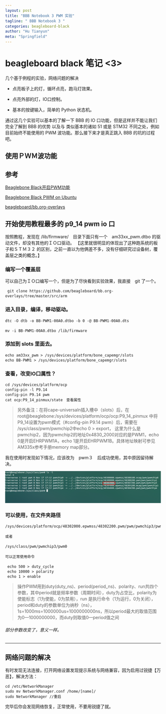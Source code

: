 ```yaml
---
layout: post
title: "BBB Notebook 3 PWM 实验"
tagline: " BBB Notebook 3 "
categories: beagleboard-black
author: "Hu Tianyun"
meta: "Springfield"
---
```


# beagleboard black 笔记 <3>
几个基于例程的实验，网络问题的解决

* 点亮板子上的灯，循环点亮，跑马灯效果。

* 点亮外部的灯，IO口控制。

* 基本的按键输入，简单的 Python 状态机。

通过这几个实验可以基本的了解一下 BBB 的 IO 口功能，但是这样并不能让我们完全了解到 BBB 的优势 以及与 类似基本的诸如 51 或是 STM32 不同之处，例如目前始终不能使用的 PWM 波功能。那么接下来才是真正跳入 BBB 的坑的过程吧。


## 使用ＰＷＭ波功能
## 参考
[Beaglebone Black开启PWM功能](http://blog.sina.com.cn/s/blog_7880d3350102wz2b.html)

[Beaglebone Black PWM on Ubuntu](https://www.teachmemicro.com/beaglebone-black-pwm-ubuntu-device-tree/)

[beagleboard/bb.org-overlays](https://github.com/beagleboard/bb.org-overlays/)

## 开始使用教程最多的 p9_14 pwm io 口
按照教程，发现在 /lib/firmware/　目录下面只有一个　am33xx_pwm.dtbo 的驱动文件，却没有其他的ＩＯ口驱动。
【这里就很明显的体现出了这种跑系统的板子和ＳＴＭ３２ 的区别，之前一直以为他俩差不多，没有仔细研究过设备树，覆盖层之类的概念。】

### 编写一个覆盖层
 可以自己为ＩＯ口编写一个，但是为了尽快看到实验效果，我直接　git 了一个。

	 git clone https://github.com/beagleboard/bb.org-overlays/tree/master/src/arm

### 进入目录，编译，移动驱动。

	dtc -O dtb -o BB-PWM1-00A0.dtbo -b 0 -@ BB-PWM1-00A0.dts

	mv -i BB-PWM1-00A0.dtbo /lib/firmware

### 添加到 slots 里面去。

 	echo am33xx_pwm > /sys/devices/platform/bone_capemgr/slots
	echo BB-PWM1 > /sys/devices/platform/bone_capemgr/slots

### 查看，改变IO口属性？
 
	cd /sys/devices/platform/ocp
	config-pin -l P9.14
	config-pin P9.14 pwm
	cat ocp:P9_14_pinmux/state　查看属性

> 另外备注：在将cape-universaln插入槽中（slots）后，在
root@beaglebone:/sys/devices/platform/ocp/ocp:P9_14_pinmux
中将P9_14设置为pwm模式（#config-pin P9.14 pwm）后，需要在
/sys/class/pwm/pwmchip2中echo 0 > export，
这里为什么是pwmchip2，因为pwmchip2的地址0x4830_2000对应的是PWM1，echo 0是开启EHRPWM1A，echo 1是开启EHRPWM1B。具体地址映射可参见AM335x参考手册memory map部分。

我在使用时发现如下情况，应该改为　pwm３　后成功使用，其中原因留待解决。

![pwm3img](/post_img/BBB-img/pwm3img.png  "pwm3img")

### 可以使用，在文件夹路径
 
	/sys/devices/platform/ocp/48302000.epwmss/48302200.pwm/pwm/pwmchip3/pwm0

	或者

	/sys/class/pwm/pwmchip3/pwm0

	可以正常使用命令

	 echo 500 > duty_cycle 
	 echo 10000 > polarity 
	 echo 1 > enable

 > 操作PWM用到duty(duty_ns)、period(period_ns)、polarity、run共四个参数，其中period就是频率参数（周期时间），duty为占空比，polarity为使能标志（1为使能，0为禁用），run 是执行命令（1为运行，0为关闭），period和duty的参数单位为纳秒（ns），1s=1000ms=1000000us=1000000000ns，所以period最大的取值范围为0—1000000000，而duty则取值0—period值之间

###### 部分参数改变了，意义一样。
-------

## 网络问题的解决
有时发现无法连接，打开网络设置发现提示系统与网络兼容，因为启用过锐捷【万恶】，解决方法：

	cd /etc/NetworkManager
	sudo mv NetworkManager.conf /home/[name]/
	sudo NetworkManager //重启

完毕后你会发现网络恢复，正常使用，不要用锐捷了就。

